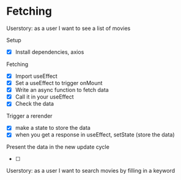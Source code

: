 # Fetching

Userstory: as a user I want to see a list of movies

Setup

- [x] Install dependencies, axios

Fetching

- [x] Import useEffect
- [x] Set a useEffect to trigger onMount
- [x] Write an async function to fetch data
- [x] Call it in your useEffect
- [x] Check the data

Trigger a rerender

- [x] make a state to store the data
- [x] when you get a response in useEffect, setState (store the data)

Present the data in the new update cycle

- [ ]

Userstory: as a user I want to search movies by filling in a keyword
